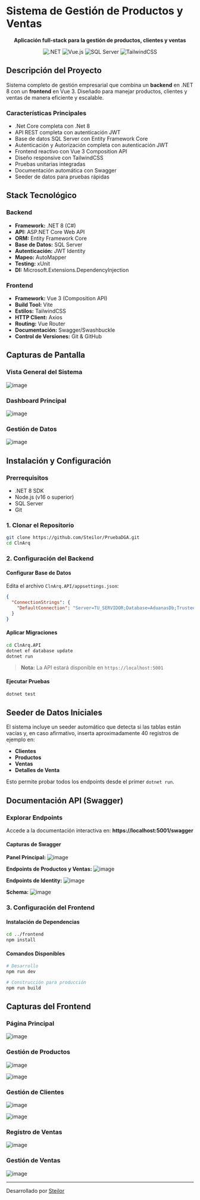# Sistema de Gestión de Productos y Ventas

<div align="center">

**Aplicación full‑stack para la gestión de productos, clientes y ventas**

![.NET](https://img.shields.io/badge/.NET-8.0-512BD4?style=for-the-badge&logo=dotnet)
![Vue.js](https://img.shields.io/badge/Vue.js-3.0-4FC08D?style=for-the-badge&logo=vue.js)
![SQL Server](https://img.shields.io/badge/SQL%20Server-CC2927?style=for-the-badge&logo=microsoft-sql-server)
![TailwindCSS](https://img.shields.io/badge/Tailwind-38B2AC?style=for-the-badge&logo=tailwind-css)

</div>

## Descripción del Proyecto

Sistema completo de gestión empresarial que combina un **backend** en .NET 8 con un **frontend** en Vue 3. Diseñado para manejar productos, clientes y ventas de manera eficiente y escalable.

### Características Principales

- .Net Core completa con .Net 8
- API REST completa con autenticación JWT
- Base de datos SQL Server con Entity Framework Core
- Autenticación y Autorización completa con autenticación JWT
- Frontend reactivo con Vue 3 Composition API
- Diseño responsive con TailwindCSS
- Pruebas unitarias integradas
- Documentación automática con Swagger
- Seeder de datos para pruebas rápidas

## Stack Tecnológico

### Backend
- **Framework:** .NET 8 (C#)
- **API:** ASP.NET Core Web API
- **ORM:** Entity Framework Core
- **Base de Datos:** SQL Server
- **Autenticación:** JWT Identity
- **Mapeo:** AutoMapper
- **Testing:** xUnit
- **DI:** Microsoft.Extensions.DependencyInjection

### Frontend
- **Framework:** Vue 3 (Composition API)
- **Build Tool:** Vite
- **Estilos:** TailwindCSS
- **HTTP Client:** Axios
- **Routing:** Vue Router
- **Documentación:** Swagger/Swashbuckle
- **Control de Versiones:** Git & GitHub

## Capturas de Pantalla

### Vista General del Sistema
![image](https://github.com/user-attachments/assets/676cd9cc-783b-4f41-9f6f-5d4b6006969f)

### Dashboard Principal
![image](https://github.com/user-attachments/assets/f337137e-d0b1-4ae6-95fe-5d63eb140e8c)

### Gestión de Datos
![image](https://github.com/user-attachments/assets/47af733d-c1ea-4fac-b5dc-cd63b2dc9907)

## Instalación y Configuración

### Prerrequisitos
- .NET 8 SDK
- Node.js (v16 o superior)
- SQL Server
- Git

### 1. Clonar el Repositorio

```bash
git clone https://github.com/Steilor/PruebaDGA.git
cd ClnArq
```

### 2. Configuración del Backend

#### Configurar Base de Datos
Edita el archivo `ClnArq.API/appsettings.json`:

```json
{
  "ConnectionStrings": {
    "DefaultConnection": "Server=TU_SERVIDOR;Database=AduanasDb;Trusted_Connection=True;TrustServerCertificate=True;"
  }
}
```

#### Aplicar Migraciones

```bash
cd ClnArq.API
dotnet ef database update
dotnet run
```

> **Nota:** La API estará disponible en `https://localhost:5001`

#### Ejecutar Pruebas

```bash
dotnet test
```

## Seeder de Datos Iniciales

El sistema incluye un seeder automático que detecta si las tablas están vacías y, en caso afirmativo, inserta aproximadamente 40 registros de ejemplo en:

- **Clientes**
- **Productos** 
- **Ventas**
- **Detalles de Venta**

Esto permite probar todos los endpoints desde el primer `dotnet run`.

## Documentación API (Swagger)

### Explorar Endpoints
Accede a la documentación interactiva en: **https://localhost:5001/swagger**

#### Capturas de Swagger

**Panel Principal:**
![image](https://github.com/user-attachments/assets/e6d10b90-728d-40d1-840a-d398469122ab)

**Endpoints de Productos y Ventas:**
![image](https://github.com/user-attachments/assets/119a6f35-8dd6-4b9e-bf4a-6f1744fc30b4)

**Endpoints de Identity:**
![image](https://github.com/user-attachments/assets/72d32000-ffd3-4a0b-8940-8279fdf3ac7f)

**Schema:**
![image](https://github.com/user-attachments/assets/f245987d-db28-45f1-8dda-be05dce0db86)

### 3. Configuración del Frontend

#### Instalación de Dependencias

```bash
cd ../frontend
npm install
```

#### Comandos Disponibles

```bash
# Desarrollo
npm run dev

# Construcción para producción
npm run build
```

## Capturas del Frontend

### Página Principal
![image](https://github.com/user-attachments/assets/5d07fd8e-8287-45b6-998d-f0252676c6bd)


### Gestión de Productos
![image](https://github.com/user-attachments/assets/683fab03-3744-4ada-b7bb-56112230aa38)

![image](https://github.com/user-attachments/assets/0c162fef-4385-43f8-9a11-908aae537e7e)


### Gestión de Clientes
![image](https://github.com/user-attachments/assets/2ded4340-5bf4-4893-97e4-cdcdba0e2cff)

![image](https://github.com/user-attachments/assets/be5712a9-b740-4a24-bfa8-bcee42846534)


### Registro de Ventas
![image](https://github.com/user-attachments/assets/847f61c8-86bd-4e6e-a5af-b37081be5135)


### Gestión de Ventas
![image](https://github.com/user-attachments/assets/994498a8-7624-4394-b25b-37768d2c6201)


---

Desarrollado por [Steilor](https://github.com/Steilor)
```

